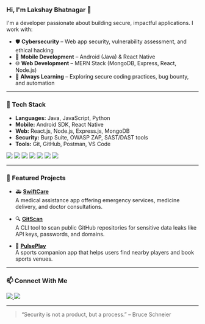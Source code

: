 ### Hi, I'm Lakshay Bhatnagar 👋

I'm a developer passionate about building secure, impactful applications. I work with:

- 🛡️ **Cybersecurity** – Web app security, vulnerability assessment, and ethical hacking  
- 📱 **Mobile Development** – Android (Java) & React Native  
- 🌐 **Web Development** – MERN Stack (MongoDB, Express, React, Node.js)  
- 🧠 **Always Learning** – Exploring secure coding practices, bug bounty, and automation

---

### 🔧 Tech Stack
- **Languages:** Java, JavaScript, Python  
- **Mobile:** Android SDK, React Native  
- **Web:** React.js, Node.js, Express.js, MongoDB  
- **Security:** Burp Suite, OWASP ZAP, SAST/DAST tools  
- **Tools:** Git, GitHub, Postman, VS Code

<p align="left">
  <img src="https://img.shields.io/badge/Java-007396?style=for-the-badge&logo=java&logoColor=white" />
  <img src="https://img.shields.io/badge/JavaScript-F7DF1E?style=for-the-badge&logo=javascript&logoColor=black" />
  <img src="https://img.shields.io/badge/React_Native-20232A?style=for-the-badge&logo=react&logoColor=61DAFB" />
  <img src="https://img.shields.io/badge/MongoDB-4EA94B?style=for-the-badge&logo=mongodb&logoColor=white" />
  <img src="https://img.shields.io/badge/Node.js-339933?style=for-the-badge&logo=nodedotjs&logoColor=white" />
  <img src="https://img.shields.io/badge/Burp_Suite-FF6600?style=for-the-badge&logo=burpsuite&logoColor=white" />
  <img src="https://img.shields.io/badge/OWASP_ZAP-1A1A1A?style=for-the-badge&logo=OWASP&logoColor=white" />
</p>

---

### 📌 Featured Projects

- 🚑 [**SwiftCare**](https://github.com/lakshay-bhatnagar/swiftcare-now)  
  A medical assistance app offering emergency services, medicine delivery, and doctor consultations.

- 🔍 [**GitScan**](https://github.com/lakshay-bhatnagar/git-scan)  
  A CLI tool to scan public GitHub repositories for sensitive data leaks like API keys, passwords, and domains.

- 🏀 [**PulsePlay**](https://github.com/lakshay-bhatnagar/Pulse-Play)  
  A sports companion app that helps users find nearby players and book sports venues.

---

### 📫 Connect With Me

<p align="left">
  <a href="https://x.com/lkshaybhatnagar">
    <img src="https://img.shields.io/badge/Twitter-1DA1F2?style=for-the-badge&logo=twitter&logoColor=white" />
  </a>
  <a href="https://www.linkedin.com/in/lakshay-bhatnagar/">
    <img src="https://img.shields.io/badge/LinkedIn-0A66C2?style=for-the-badge&logo=linkedin&logoColor=white" />
  </a>
</p>

---

> “Security is not a product, but a process.” – Bruce Schneier


